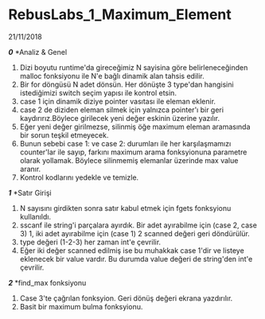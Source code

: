 # RebusLabs_1_Maximum_Element

21/11/2018

***0*** *Analiz & Genel

1. Dizi boyutu runtime'da gireceğimiz N sayisina göre belirleneceğinden malloc fonksiyonu ile N'e bağlı dinamik alan tahsis edilir. 
2. Bir for döngüsü N adet dönsün. Her dönüşte 3 type'dan hangisini istediğimizi switch seçim yapısı ile kontrol etsin.
3. case 1 için dinamik diziye pointer vasıtası ile eleman eklenir.
4. case 2 de diziden eleman silmek için yalnızca pointer'ı bir geri kaydırırız.Böylece girilecek yeni değer eskinin üzerine           yazılır.
5. Eğer yeni değer girilmezse, silinmiş öğe maximum eleman aramasında bir sorun teşkil etmeyecek.
6. Bunun sebebi case 1: ve case 2: durumları ile her karşılaşmamızı counter'lar ile sayıp, farkını maximum arama fonksyionuna parametre olarak yollamak. Böylece silinmemiş elemanlar üzerinde max value aranır.
7. Kontrol kodlarını yedekle ve temizle.

***1*** *Satır Girişi

1. N sayısını girdikten sonra satır kabul etmek için fgets fonksyionu kullanıldı.
2. sscanf ile string'i parçalara ayırdık. Bir adet ayırabilme için (case 2, case 3) 1, iki adet ayırabilme için (case 1) 2 scanned değeri geri döndürülür.
3. type değeri (1-2-3) her zaman int'e çevrilir.
4. Eğer iki değer scanned edilmiş ise bu muhakkak case 1'dir ve listeye eklenecek bir value vardır. Bu durumda value değeri de string'den int'e çevrilir.

***2*** *find_max fonksiyonu

1. Case 3'te çağrılan fonksyion. Geri dönüş değeri ekrana yazdırılır.
2. Basit bir maximum bulma fonksyionu.

